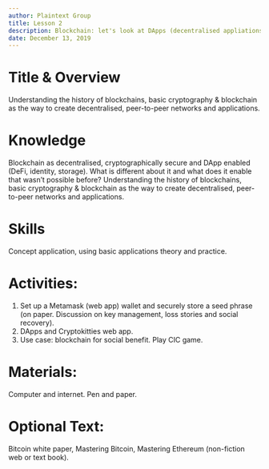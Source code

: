 ```yaml
---
author: Plaintext Group
title: Lesson 2
description: Blockchain: let's look at DApps (decentralised appliations).
date: December 13, 2019
---
```


# Title & Overview
Understanding the history of blockchains, basic cryptography & blockchain as the way to create decentralised, peer-to-peer networks and applications.

# Knowledge
Blockchain as decentralised, cryptographically secure and DApp enabled (DeFi, identity, storage). What is different about it and what does it enable that wasn’t possible before? Understanding the history of blockchains, basic cryptography & blockchain as the way to create decentralised, peer-to-peer networks and applications.

# Skills
Concept application, using basic applications theory and practice.

# Activities:
1. Set up a Metamask (web app) wallet and securely store a seed phrase (on paper. Discussion on key management, loss stories and social recovery).
2. DApps and Cryptokitties web app.
3. Use case: blockchain for social benefit. Play CIC game.  

# Materials:
Computer and internet. Pen and paper.

# Optional Text:
Bitcoin white paper, Mastering Bitcoin, Mastering Ethereum (non-fiction web or text book).
